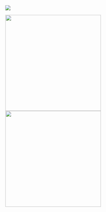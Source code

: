 <img src="https://capsule-render.vercel.app/api?type=waving&color=auto&height=200&section=header&text=JinSeong&fontSize=90" />


<img src="https://little.kylerconway.com/images/golang-what.gif" width="300"><img src="https://intro.rustbridge.com/img/ferris.gif" align="center" width="300">

